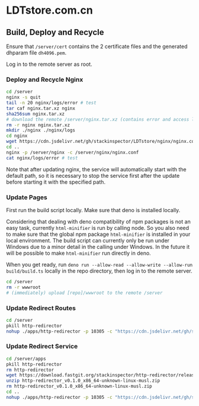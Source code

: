 # LDTstore.com.cn

## Build, Deploy and Recycle

Ensure that `/server/cert` contains the 2 certificate files and the generated dhparam file `dh4096.pem`.

Log in to the remote server as root.

### Deploy and Recycle Nginx

```bash
cd /server
nginx -s quit
tail -n 20 nginx/logs/error # test
tar caf nginx.tar.xz nginx
sha256sum nginx.tar.xz
# download the remote /server/nginx.tar.xz (contains error and access log)
rm -r nginx nginx.tar.xz
mkdir ./nginx ./nginx/logs
cd nginx
wget https://cdn.jsdelivr.net/gh/stackinspector/LDTstore/nginx/nginx.conf
cd ..
nginx -p /server/nginx -c /server/nginx/nginx.conf
cat nginx/logs/error # test
```

Note that after updating nginx, the service will automatically start with the default path, so it is necessary to stop the service first after the update before starting it with the specified path.

### Update Pages

First run the build script locally. Make sure that deno is installed locally.

Considering that dealing with deno compatibility of npm packages is not an easy task, currently `html-minifier` is run by calling node. So you also need to make sure that the global npm package `html-minifier` is installed in your local environment. The build script can currently only be run under Windows due to a minor detail in the calling under Windows. In the future it will be possible to make `html-minifier` run directly in deno.

When you get ready, run `deno run --allow-read --allow-write --allow-run build/build.ts` locally in the repo directory, then log in to the remote server.

```bash
cd /server
rm -r wwwroot
# (immediately) upload [repo]/wwwroot to the remote /server
```

### Update Redirect Routes

```bash
cd /server
pkill http-redirector
nohup ./apps/http-redirector -p 10305 -c "https://cdn.jsdelivr.net/gh/stackinspector/LDTstore/app/redirect/redirect" &
```

### Update Redirect Service

```bash
cd /server/apps
pkill http-redirector
rm http-redirector
wget https://download.fastgit.org/stackinspector/http-redirector/releases/download/[version]/http-redirector_v0.1.0_x86_64-unknown-linux-musl.zip
unzip http-redirector_v0.1.0_x86_64-unknown-linux-musl.zip
rm http-redirector_v0.1.0_x86_64-unknown-linux-musl.zip
cd ..
nohup ./apps/http-redirector -p 10305 -c "https://cdn.jsdelivr.net/gh/stackinspector/LDTstore/app/redirect/redirect" &
```

